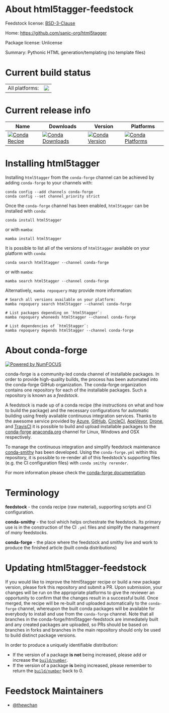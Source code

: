About html5tagger-feedstock
===========================

Feedstock license: [BSD-3-Clause](https://github.com/conda-forge/html5tagger-feedstock/blob/main/LICENSE.txt)

Home: https://github.com/sanic-org/html5tagger

Package license: Unlicense

Summary: Pythonic HTML generation/templating (no template files)

Current build status
====================


<table><tr><td>All platforms:</td>
    <td>
      <a href="https://dev.azure.com/conda-forge/feedstock-builds/_build/latest?definitionId=19890&branchName=main">
        <img src="https://dev.azure.com/conda-forge/feedstock-builds/_apis/build/status/html5tagger-feedstock?branchName=main">
      </a>
    </td>
  </tr>
</table>

Current release info
====================

| Name | Downloads | Version | Platforms |
| --- | --- | --- | --- |
| [![Conda Recipe](https://img.shields.io/badge/recipe-html5tagger-green.svg)](https://anaconda.org/conda-forge/html5tagger) | [![Conda Downloads](https://img.shields.io/conda/dn/conda-forge/html5tagger.svg)](https://anaconda.org/conda-forge/html5tagger) | [![Conda Version](https://img.shields.io/conda/vn/conda-forge/html5tagger.svg)](https://anaconda.org/conda-forge/html5tagger) | [![Conda Platforms](https://img.shields.io/conda/pn/conda-forge/html5tagger.svg)](https://anaconda.org/conda-forge/html5tagger) |

Installing html5tagger
======================

Installing `html5tagger` from the `conda-forge` channel can be achieved by adding `conda-forge` to your channels with:

```
conda config --add channels conda-forge
conda config --set channel_priority strict
```

Once the `conda-forge` channel has been enabled, `html5tagger` can be installed with `conda`:

```
conda install html5tagger
```

or with `mamba`:

```
mamba install html5tagger
```

It is possible to list all of the versions of `html5tagger` available on your platform with `conda`:

```
conda search html5tagger --channel conda-forge
```

or with `mamba`:

```
mamba search html5tagger --channel conda-forge
```

Alternatively, `mamba repoquery` may provide more information:

```
# Search all versions available on your platform:
mamba repoquery search html5tagger --channel conda-forge

# List packages depending on `html5tagger`:
mamba repoquery whoneeds html5tagger --channel conda-forge

# List dependencies of `html5tagger`:
mamba repoquery depends html5tagger --channel conda-forge
```


About conda-forge
=================

[![Powered by
NumFOCUS](https://img.shields.io/badge/powered%20by-NumFOCUS-orange.svg?style=flat&colorA=E1523D&colorB=007D8A)](https://numfocus.org)

conda-forge is a community-led conda channel of installable packages.
In order to provide high-quality builds, the process has been automated into the
conda-forge GitHub organization. The conda-forge organization contains one repository
for each of the installable packages. Such a repository is known as a *feedstock*.

A feedstock is made up of a conda recipe (the instructions on what and how to build
the package) and the necessary configurations for automatic building using freely
available continuous integration services. Thanks to the awesome service provided by
[Azure](https://azure.microsoft.com/en-us/services/devops/), [GitHub](https://github.com/),
[CircleCI](https://circleci.com/), [AppVeyor](https://www.appveyor.com/),
[Drone](https://cloud.drone.io/welcome), and [TravisCI](https://travis-ci.com/)
it is possible to build and upload installable packages to the
[conda-forge](https://anaconda.org/conda-forge) [anaconda.org](https://anaconda.org/)
channel for Linux, Windows and OSX respectively.

To manage the continuous integration and simplify feedstock maintenance
[conda-smithy](https://github.com/conda-forge/conda-smithy) has been developed.
Using the ``conda-forge.yml`` within this repository, it is possible to re-render all of
this feedstock's supporting files (e.g. the CI configuration files) with ``conda smithy rerender``.

For more information please check the [conda-forge documentation](https://conda-forge.org/docs/).

Terminology
===========

**feedstock** - the conda recipe (raw material), supporting scripts and CI configuration.

**conda-smithy** - the tool which helps orchestrate the feedstock.
                   Its primary use is in the construction of the CI ``.yml`` files
                   and simplify the management of *many* feedstocks.

**conda-forge** - the place where the feedstock and smithy live and work to
                  produce the finished article (built conda distributions)


Updating html5tagger-feedstock
==============================

If you would like to improve the html5tagger recipe or build a new
package version, please fork this repository and submit a PR. Upon submission,
your changes will be run on the appropriate platforms to give the reviewer an
opportunity to confirm that the changes result in a successful build. Once
merged, the recipe will be re-built and uploaded automatically to the
`conda-forge` channel, whereupon the built conda packages will be available for
everybody to install and use from the `conda-forge` channel.
Note that all branches in the conda-forge/html5tagger-feedstock are
immediately built and any created packages are uploaded, so PRs should be based
on branches in forks and branches in the main repository should only be used to
build distinct package versions.

In order to produce a uniquely identifiable distribution:
 * If the version of a package **is not** being increased, please add or increase
   the [``build/number``](https://docs.conda.io/projects/conda-build/en/latest/resources/define-metadata.html#build-number-and-string).
 * If the version of a package **is** being increased, please remember to return
   the [``build/number``](https://docs.conda.io/projects/conda-build/en/latest/resources/define-metadata.html#build-number-and-string)
   back to 0.

Feedstock Maintainers
=====================

* [@thewchan](https://github.com/thewchan/)

